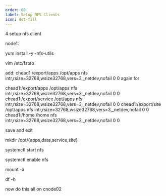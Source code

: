 ```yaml
---
order: 60
label: Setup NFS Clients
icon: dot-fill
---
```


4 setup nfs client

node1:

yum install -y -nfs-utils

vim /etc/fstab

add:
chead1:/export/apps /opt/apps  nfs  intr,rsize=32768,wsize32768,vers=3,_netdev,nofail 0 0
again for

chead1:/export/apps /opt/apps  nfs  intr,rsize=32768,wsize32768,vers=3,_netdev,nofail 0 0
chead1:/export/service /opt/apps  nfs  intr,rsize=32768,wsize32768,vers=3,_netdev,nofail 0 0
chead1:/export/site /opt/apps  nfs  intr,rsize=32768,wsize32768,vers=3,_netdev,nofail 0 0
chead1:/home /home  nfs  intr,rsize=32768,wsize32768,vers=3,_netdev,nofail 0 0

save and exit

mkdir /opt/{apps,data,service,site}

systemctl start nfs

systemctl enable nfs

mount -a

df -h

now do this all on cnode02

